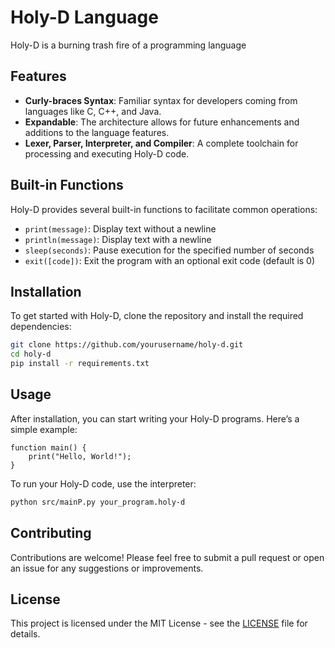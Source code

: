 # Holy-D Language

Holy-D is a burning trash fire of a programming language

## Features

- **Curly-braces Syntax**: Familiar syntax for developers coming from languages like C, C++, and Java.
- **Expandable**: The architecture allows for future enhancements and additions to the language features.
- **Lexer, Parser, Interpreter, and Compiler**: A complete toolchain for processing and executing Holy-D code.

## Built-in Functions

Holy-D provides several built-in functions to facilitate common operations:

- `print(message)`: Display text without a newline
- `println(message)`: Display text with a newline
- `sleep(seconds)`: Pause execution for the specified number of seconds
- `exit([code])`: Exit the program with an optional exit code (default is 0)

## Installation

To get started with Holy-D, clone the repository and install the required dependencies:

```bash
git clone https://github.com/yourusername/holy-d.git
cd holy-d
pip install -r requirements.txt
```

## Usage

After installation, you can start writing your Holy-D programs. Here’s a simple example:

```holy-d
function main() {
    print("Hello, World!");
}
```

To run your Holy-D code, use the interpreter:

```bash
python src/mainP.py your_program.holy-d
```

## Contributing

Contributions are welcome! Please feel free to submit a pull request or open an issue for any suggestions or improvements.

## License

This project is licensed under the MIT License - see the [LICENSE](LICENSE) file for details.